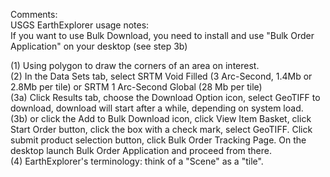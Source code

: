 Comments:<br>
USGS EarthExplorer usage notes:<br>
If you want to use Bulk Download, you need to install and use "Bulk Order Application" on your desktop (see step 3b)<br>

(1) Using polygon to draw the corners of an area on interest. <br>
(2) In the Data Sets tab, select SRTM Void Filled (3 Arc-Second, 1.4Mb or 2.8Mb per tile) or SRTM 1 Arc-Second Global (28 Mb per tile) <br>
(3a) Click Results tab, choose the Download Option icon, select GeoTIFF to download, download will start after a while, depending on system load.<br>
(3b) or click the Add to Bulk Download icon, click View Item Basket, click Start Order button,  click the box with a check mark, select GeoTIFF. Click submit product selection button, click Bulk Order Tracking Page. On the desktop launch Bulk Order Application and proceed from there.<br>
(4) EarthExplorer's terminology: think of a "Scene" as a "tile".<br>

